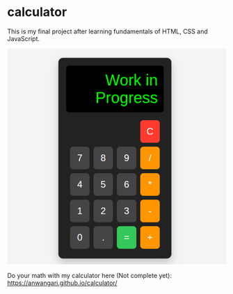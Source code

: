 # calculator
This is my final project after learning fundamentals of HTML, CSS and JavaScript.

![Image of my Calculator UI](https://github.com/anwangari/calculator/blob/main/calculator-work%20in%20progress.png)

Do your math with my calculator here (Not complete yet): https://anwangari.github.io/calculator/
